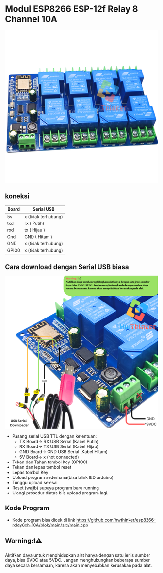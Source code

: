 # Modul ESP8266 ESP-12f Relay 8 Channel 10A 
![](https://github.com/hwthinker/esp8266-relay8ch-30A/blob/main/picture/3.png)


## koneksi
| Board | Serial USB         |
|-----  |--------------------|
| 5v    | x (tidak terhubung)| 
| txd   | rx ( Putih)        |
| rxd   | tx ( Hijau )       |
| Gnd   | GND ( Hitam )      |
| GND   | x (tidak terhubung)| 
| GPIO0 | x (tidak terhubung)| 

## Cara download dengan Serial USB biasa
![](https://github.com/hwthinker/esp8266-relay8ch-30A/blob/main/picture/2.png)
- Pasang serial USB TTL dengan ketentuan: 
   - TX Board-> RX USB Serial (Kabel Putih)
   - RX Board-> TX USB Serial (Kabel Hijau)
   - GND Board-> GND USB Serial (Kabel Hitam)
   - 5V Board-> x (not connected)
- Tekan dan Tahan tombol Key (GPIO0)
- Tekan dan lepas tombol reset
- Lepas tombol Key
- Upload program sederhana(bisa blink lED arduino)
- Tunggu upload selesai
- Reset (wajib) supaya program baru running
- Ulangi prosedur diatas bila upload program lagi.

## Kode Program
- Kode program bisa dicek di link https://github.com/hwthinker/esp8266-relay8ch-10A/blob/main/src/main.cpp 

## Warning:❗⚠️
Aktifkan daya untuk menghidupkan alat hanya dengan satu jenis sumber daya, bisa 9VDC atau 5VDC. Jangan menghubungkan beberapa sumber daya secara bersamaan, karena akan menyebabkan kerusakan pada alat.